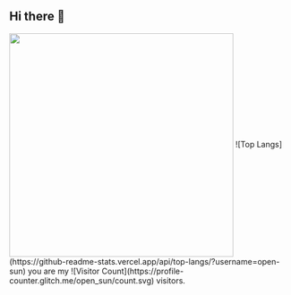 ## Hi there 👋
<img align="center" width="400" src="https://github-readme-stats.vercel.app/api?username=open-sun&theme=transparent&include_all_commits=true&show_icons=true&hide_border=true" />
![Top Langs](https://github-readme-stats.vercel.app/api/top-langs/?username=open-sun)
you are my ![Visitor Count](https://profile-counter.glitch.me/open_sun/count.svg)  visitors.

<!--
**open-sun/open-sun** is a ✨ _special_ ✨ repository because its `README.md` (this file) appears on your GitHub profile.

Here are some ideas to get you started:

- 🔭 I’m currently working on ...
- 🌱 I’m currently learning ...
- 👯 I’m looking to collaborate on ...
- 🤔 I’m looking for help with ...
- 💬 Ask me about ...
- 📫 How to reach me: ...
- 😄 Pronouns: ...
- ⚡ Fun fact: ...
-->
